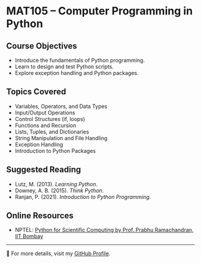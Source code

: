 # MAT105 – Computer Programming in Python

## Course Objectives
- Introduce the fundamentals of Python programming.
- Learn to design and test Python scripts.
- Explore exception handling and Python packages.

## Topics Covered
- Variables, Operators, and Data Types
- Input/Output Operations
- Control Structures (if, loops)
- Functions and Recursion
- Lists, Tuples, and Dictionaries
- String Manipulation and File Handling
- Exception Handling
- Introduction to Python Packages

## Suggested Reading
- Lutz, M. (2013). *Learning Python*.
- Downey, A. B. (2015). *Think Python*.
- Ranjan, P. (2021). *Introduction to Python Programming*.

## Online Resources
- NPTEL: [Python for Scientific Computing by Prof. Prabhu Ramachandran, IIT Bombay](https://nptel.ac.in/courses/106101206)

---

🔗 For more details, visit my [GitHub Profile](https://github.com/LakshitSinghBishtTM).
